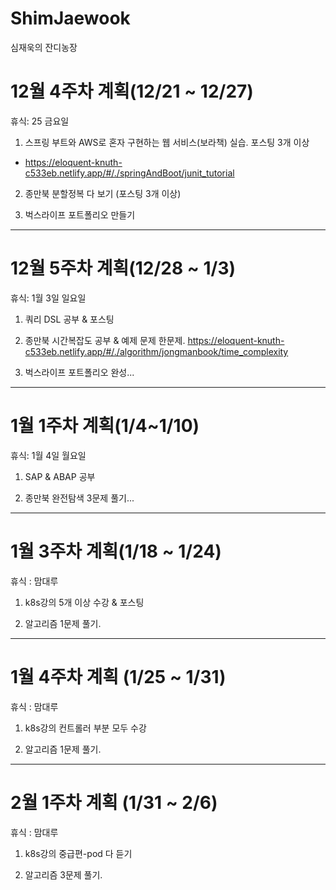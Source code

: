 # ShimJaewook

심재욱의 잔디농장

# 12월 4주차 계획(12/21 ~ 12/27)

휴식: 25 금요일

1. 스프링 부트와 AWS로 혼자 구현하는 웹 서비스(보라책) 실습. 포스팅 3개 이상

  - https://eloquent-knuth-c533eb.netlify.app/#/./springAndBoot/junit_tutorial

2. 종만북 분할정복 다 보기 (포스팅 3개 이상)

3. 벅스라이프 포트폴리오 만들기

---

# 12월 5주차 계획(12/28 ~ 1/3)

휴식: 1월 3일 일요일

1. 쿼리 DSL 공부 & 포스팅

2. 종만북 시간복잡도 공부 & 예제 문제 한문제.
https://eloquent-knuth-c533eb.netlify.app/#/./algorithm/jongmanbook/time_complexity

3. 벅스라이프 포트폴리오 완성...

---

# 1월 1주차 계획(1/4~1/10)

휴식: 1월 4일 월요일

1. SAP & ABAP 공부

2. 종만북 완전탐색 3문제 풀기...

---

# 1월 3주차 계획(1/18 ~ 1/24)

휴식 : 맘대루

1. k8s강의 5개 이상 수강 & 포스팅

2. 알고리즘 1문제 풀기.

---

# 1월 4주차 계획 (1/25 ~ 1/31)

휴식 : 맘대루

1. k8s강의 컨트롤러 부분 모두 수강

2. 알고리즘 1문제 풀기.

---

# 2월 1주차 계획 (1/31 ~ 2/6)

휴식 : 맘대루

1. k8s강의 중급편-pod 다 듣기

2. 알고리즘 3문제 풀기.
